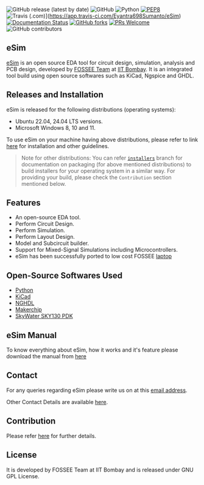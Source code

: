 ![GitHub release (latest by date)](https://img.shields.io/github/v/release/fossee/esim?color=blueviolet)
![GitHub](https://img.shields.io/github/license/fossee/esim?color=blue)
![Python](https://img.shields.io/badge/python-v3.6+-blue.svg)
[![PEP8](https://img.shields.io/badge/code%20style-pep8-orange.svg)](https://www.python.org/dev/peps/pep-0008/)
![Travis (.com)](https://app.travis-ci.com/Eyantra698Sumanto/eSim.svg?token=FpafaaAY5poGJYqTfxxR&branch=master)](https://app.travis-ci.com/Eyantra698Sumanto/eSim)
[![Documentation Status](https://readthedocs.org/projects/esim/badge/?version=latest)](https://esim.readthedocs.io/en/latest/?badge=latest)
[![GitHub forks](https://img.shields.io/github/forks/fossee/esim)](https://github.com/fossee/esim/network)
[![PRs Welcome](https://img.shields.io/badge/PRs-welcome-brightgreen.svg?style=flat)](https://github.com/fossee/esim)
![GitHub contributors](https://img.shields.io/github/contributors/fossee/esim)

## eSim

[eSim](https://esim.fossee.in/) is an open source EDA tool for circuit design, simulation, analysis and PCB design, developed by [FOSSEE Team](https://www.fossee.in/) at [IIT Bombay](https://www.iitb.ac.in/).
It is an integrated tool build using open source softwares such as KiCad, Ngspice and GHDL.

## Releases and Installation
eSim is released for the following distributions (operating systems):
* Ubuntu 22.04, 24.04 LTS versions.
* Microsoft Windows 8, 10 and 11.

To use eSim on your machine having above distributions, please refer to link [here](https://esim.fossee.in/downloads) for installation and other guidelines.

> Note for other distributions: You can refer [`installers`](https://github.com/fossee/eSim/tree/installers) branch for documentation on packaging (for above mentioned distributions) to build installers for your operating system in a similar way. For providing your build, please check the `Contribution` section mentioned below.

## Features
* An open-source EDA tool.
* Perform Circuit Design.
* Perform Simulation.
* Perform Layout Design.
* Model and Subcircuit builder.
* Support for Mixed-Signal Simulations including Microcontrollers.
* eSim has been successfully ported to low cost FOSSEE [laptop](https://laptop.fossee.in/)

## Open-Source Softwares Used
* [Python](https://www.python.org/)
* [KiCad](https://www.kicad.org/)
* [NGHDL](https://github.com/fossee/nghdl/)
* [Makerchip](https://www.makerchip.com/)
* [SkyWater SKY130 PDK](https://skywater-pdk.rtfd.io/)

## eSim Manual
To know everything about eSim, how it works and it's feature please download the manual from [here](https://static.fossee.in/esim/manuals/eSim_Manual_2.5.pdf)

## Contact
For any queries regarding eSim please write us on at this [email address](mailto:contact-esim@fossee.in).

Other Contact Details are available [here](https://esim.fossee.in/contact-us).

## Contribution
Please refer [here](https://github.com/FOSSEE/eSim/blob/master/CONTRIBUTION.md) for further details.

## License
It is developed by FOSSEE Team at IIT Bombay and is released under GNU GPL License.
